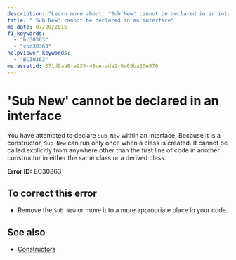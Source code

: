 ```yaml
---
description: "Learn more about: 'Sub New' cannot be declared in an interface"
title: "'Sub New' cannot be declared in an interface"
ms.date: 07/20/2015
f1_keywords: 
  - "bc30363"
  - "vbc30363"
helpviewer_keywords: 
  - "BC30363"
ms.assetid: 371d9aa8-a935-48ce-ada2-0a69ba20e070
---
```

# 'Sub New' cannot be declared in an interface

You have attempted to declare `Sub New` within an interface. Because it is a constructor, `Sub New` can run only once when a class is created. It cannot be called explicitly from anywhere other than the first line of code in another constructor in either the same class or a derived class.  
  
 **Error ID:** BC30363  
  
## To correct this error  
  
- Remove the `Sub New` or move it to a more appropriate place in your code.  
  
## See also

- [Constructors](../programming-guide/concepts/object-oriented-programming.md#constructors)
